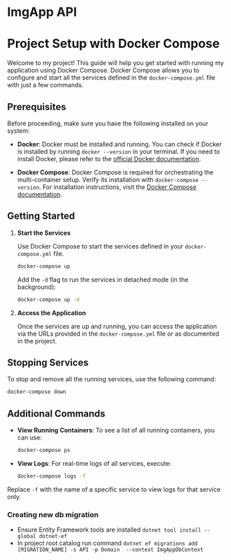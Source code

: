 # ImgApp API

# Project Setup with Docker Compose

Welcome to my project! This guide will help you get started with running my application using Docker Compose. Docker Compose allows you to configure and start all the services defined in the `docker-compose.yml` file with just a few commands.

## Prerequisites

Before proceeding, make sure you have the following installed on your system:

- **Docker**: Docker must be installed and running. You can check if Docker is installed by running `docker --version` in your terminal. If you need to install Docker, please refer to the [official Docker documentation](https://docs.docker.com/get-docker/).

- **Docker Compose**: Docker Compose is required for orchestrating the multi-container setup. Verify its installation with `docker-compose --version`. For installation instructions, visit the [Docker Compose documentation](https://docs.docker.com/compose/install/).

## Getting Started

1. **Start the Services**

   Use Docker Compose to start the services defined in your `docker-compose.yml` file.

   ```bash
   docker-compose up
   ```

   Add the `-d` flag to run the services in detached mode (in the background):

   ```bash
   docker-compose up -d
   ```

2. **Access the Application**

   Once the services are up and running, you can access the application via the URLs provided in the `docker-compose.yml` file or as documented in the project.

## Stopping Services

To stop and remove all the running services, use the following command:

```bash
docker-compose down
```

## Additional Commands

- **View Running Containers**: To see a list of all running containers, you can use:

  ```bash
  docker-compose ps
  ```

- **View Logs**: For real-time logs of all services, execute:

  ```bash
  docker-compose logs -f
  ```

Replace `-f` with the name of a specific service to view logs for that service only.

### Creating new db migration

- Ensure Entity Framework tools are installed `dotnet tool install --global dotnet-ef`
- In project root catalog run command `dotnet ef migrations add [MIGRATION_NAME] -s API -p Domain  --context ImgAppDbContext`
